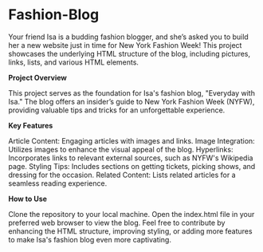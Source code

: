 # Fashion-Blog

Your friend Isa is a budding fashion blogger, and she’s asked you to build her a new website just in time for New York Fashion Week! This project showcases the underlying HTML structure of the blog, including pictures, links, lists, and various HTML elements.

**Project Overview**

This project serves as the foundation for Isa's fashion blog, "Everyday with Isa." The blog offers an insider’s guide to New York Fashion Week (NYFW), providing valuable tips and tricks for an unforgettable experience.

**Key Features**

Article Content: Engaging articles with images and links.
Image Integration: Utilizes images to enhance the visual appeal of the blog.
Hyperlinks: Incorporates links to relevant external sources, such as NYFW's Wikipedia page.
Styling Tips: Includes sections on getting tickets, picking shows, and dressing for the occasion.
Related Content: Lists related articles for a seamless reading experience.

**How to Use**

Clone the repository to your local machine.
Open the index.html file in your preferred web browser to view the blog.
Feel free to contribute by enhancing the HTML structure, improving styling, or adding more features to make Isa's fashion blog even more captivating.
